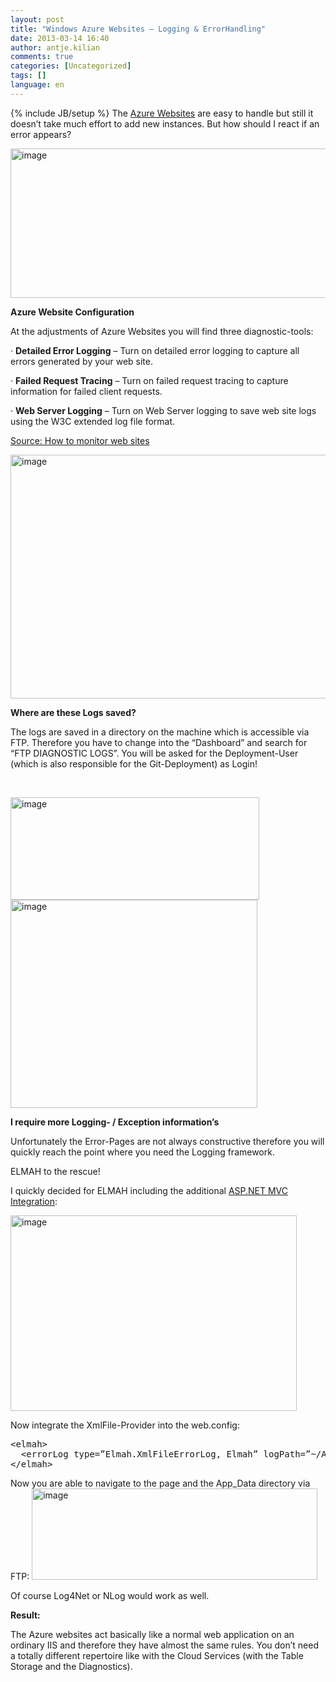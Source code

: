 ```yaml
---
layout: post
title: "Windows Azure Websites – Logging & ErrorHandling"
date: 2013-03-14 16:40
author: antje.kilian
comments: true
categories: [Uncategorized]
tags: []
language: en
---
```

{% include JB/setup %}
The <a href="{{BASE_PATH}}/2013/03/02/windows-azure-websites-git-hosting-deployment-leicht-gemacht/">Azure Websites</a> are easy to handle but still it doesn’t take much effort to add new instances. But how should I react if an error appears?

<img style="background-image: none; padding-left: 0px; padding-right: 0px; padding-top: 0px; border: 0px;" title="image" src="{{BASE_PATH}}/assets/wp-images-de/image_thumb937.png" border="0" alt="image" width="575" height="239" />

<strong>Azure Website Configuration </strong>

<strong> </strong>

At the adjustments of Azure Websites you will find three diagnostic-tools:

· <strong>Detailed Error Logging</strong> – Turn on detailed error logging to capture all errors generated by your web site.

· <strong>Failed Request Tracing</strong> – Turn on failed request tracing to capture information for failed client requests.

· <strong>Web Server Logging</strong> – Turn on Web Server logging to save web site logs using the W3C extended log file format.

<a href="http://www.windowsazure.com/en-us/manage/services/web-sites/how-to-monitor-websites/">Source: How to monitor web sites</a>

<img style="background-image: none; padding-left: 0px; padding-right: 0px; padding-top: 0px; border: 0px;" title="image" src="{{BASE_PATH}}/assets/wp-images-de/image_thumb938.png" border="0" alt="image" width="578" height="390" /><strong> </strong>

<strong>Where are these Logs saved?</strong>

<strong> </strong>

The logs are saved in a directory on the machine which is accessible via FTP. Therefore you have to change into the “Dashboard” and search for “FTP DIAGNOSTIC LOGS”. You will be asked for the Deployment-User (which is also responsible for the Git-Deployment) as Login!

&nbsp;

<img style="background-image: none; padding-left: 0px; padding-right: 0px; padding-top: 0px; border: 0px;" title="image" src="{{BASE_PATH}}/assets/wp-images-de/image_thumb939.png" border="0" alt="image" width="398" height="164" />

<img style="background-image: none; padding-left: 0px; padding-right: 0px; padding-top: 0px; border: 0px;" title="image" src="{{BASE_PATH}}/assets/wp-images-de/image_thumb940.png" border="0" alt="image" width="395" height="333" />

<strong> </strong>

<strong>I require more Logging- / Exception information’s </strong>

<strong></strong>

Unfortunately the Error-Pages are not always constructive therefore you will quickly reach the point where you need the Logging framework.

ELMAH to the rescue!

I quickly decided for ELMAH including the additional <a href="https://github.com/alexanderbeletsky/elmah.mvc">ASP.NET MVC Integration</a>:

<img style="background-image: none; padding-left: 0px; padding-right: 0px; padding-top: 0px; border: 0px;" title="image" src="{{BASE_PATH}}/assets/wp-images-de/image_thumb941.png" border="0" alt="image" width="458" height="313" />

Now integrate the XmlFile-Provider into the web.config:
<pre class="csharpcode">&lt;elmah&gt;
  &lt;errorLog type=”Elmah.XmlFileErrorLog, Elmah” logPath=”~/App_Data” /&gt;
&lt;/elmah&gt;</pre>
<!-- .csharpcode, .csharpcode pre { 	font-size: small; 	color: black; 	font-family: consolas, "Courier New", courier, monospace; 	background-color: #ffffff; 	/*white-space: pre;*/ } .csharpcode pre { margin: 0em; } .csharpcode .rem { color: #008000; } .csharpcode .kwrd { color: #0000ff; } .csharpcode .str { color: #006080; } .csharpcode .op { color: #0000c0; } .csharpcode .preproc { color: #cc6633; } .csharpcode .asp { background-color: #ffff00; } .csharpcode .html { color: #800000; } .csharpcode .attr { color: #ff0000; } .csharpcode .alt  { 	background-color: #f4f4f4; 	width: 100%; 	margin: 0em; } .csharpcode .lnum { color: #606060; } -->Now you are able to navigate to the page and the App_Data directory via FTP:

<img style="background-image: none; padding-left: 0px; padding-right: 0px; padding-top: 0px; border: 0px;" title="image" src="{{BASE_PATH}}/assets/wp-images-de/image_thumb942.png" border="0" alt="image" width="457" height="146" />

Of course Log4Net or NLog would work as well.

<strong></strong>

<strong>Result:</strong>

The Azure websites act basically like a normal web application on an ordinary IIS and therefore they have almost the same rules. You don’t need a totally different repertoire like with the Cloud Services (with the Table Storage and the Diagnostics).
